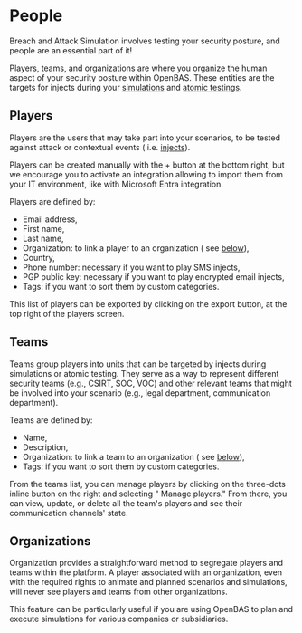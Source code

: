 # People

Breach and Attack Simulation involves testing your security posture, and people are an essential part of it!

Players, teams, and organizations are where you organize the human aspect of your security posture within OpenBAS. These
entities are the targets for injects during your [simulations](simulation.md) and [atomic testings](atomic.md).

## Players

Players are the users that may take part into your scenarios, to be tested against attack or contextual events (
i.e. [injects](injects.md)).

Players can be created manually with the + button at the bottom right, but we encourage you to activate an integration
allowing to import them from your IT environment, like with Microsoft Entra integration.

Players are defined by:

- Email address,
- First name,
- Last name,
- Organization: to link a player to an organization (
  see [below](#organizations)),
- Country,
- Phone number: necessary if you want to play SMS injects,
- PGP public key: necessary if you want to play encrypted email injects,
- Tags: if you want to sort them by custom categories.

This list of players can be exported by clicking on the export button, at the top right of the players screen.

<!-- no screenshot here expect if all Players are fake people -->

## Teams

Teams group players into units that can be targeted by injects during simulations or atomic testing. They serve as a way
to represent different security teams (e.g., CSIRT, SOC, VOC) and other relevant teams that might be involved into your
scenario (e.g., legal department, communication department).

Teams are defined by:

- Name,
- Description,
- Organization: to link a team to an organization (
  see [below](#organizations)),
- Tags: if you want to sort them by custom categories.

From the teams list, you can manage players by clicking on the three-dots inline button on the right and selecting "
Manage players." From there, you can view, update, or delete all the team's players and see their communication
channels' state.

<!-- screenshot of the Teams list  with a Manage Players drawer opened -->

## Organizations

Organization provides a straightforward method to segregate players and teams within the platform. A player associated
with an organization, even with the required rights to animate and planned scenarios and simulations, will never see
players and teams from other organizations.

This feature can be particularly useful if you are using OpenBAS to plan and execute simulations for various companies
or subsidiaries.


